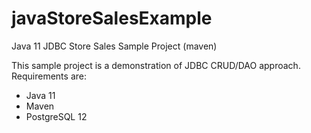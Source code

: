# javaStoreSalesExample
Java 11 JDBC Store Sales Sample Project (maven)

This sample project is a demonstration of JDBC CRUD/DAO approach. Requirements are:
  - Java 11
  - Maven
  - PostgreSQL 12

